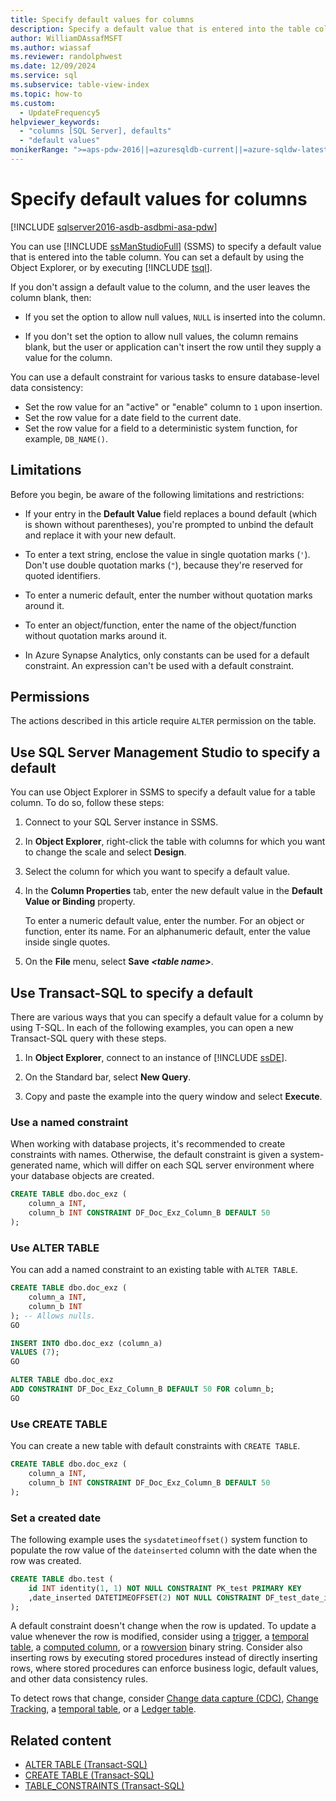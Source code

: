 ```yaml
---
title: Specify default values for columns
description: Specify a default value that is entered into the table column, with SQL Server Management Studio or Transact-SQL.
author: WilliamDAssafMSFT
ms.author: wiassaf
ms.reviewer: randolphwest
ms.date: 12/09/2024
ms.service: sql
ms.subservice: table-view-index
ms.topic: how-to
ms.custom:
  - UpdateFrequency5
helpviewer_keywords:
  - "columns [SQL Server], defaults"
  - "default values"
monikerRange: ">=aps-pdw-2016||=azuresqldb-current||=azure-sqldw-latest||>=sql-server-2016||>=sql-server-linux-2017||=azuresqldb-mi-current"
---
```

# Specify default values for columns

[!INCLUDE [sqlserver2016-asdb-asdbmi-asa-pdw](../../includes/applies-to-version/sqlserver2016-asdb-asdbmi-asa-pdw.md)]

You can use [!INCLUDE [ssManStudioFull](../../includes/ssmanstudiofull-md.md)] (SSMS) to specify a default value that is entered into the table column. You can set a default by using the Object Explorer, or by executing [!INCLUDE [tsql](../../includes/tsql-md.md)].

If you don't assign a default value to the column, and the user leaves the column blank, then:

- If you set the option to allow null values, `NULL` is inserted into the column.

- If you don't set the option to allow null values, the column remains blank, but the user or application can't insert the row until they supply a value for the column.

You can use a default constraint for various tasks to ensure database-level data consistency:

- Set the row value for an "active" or "enable" column to `1` upon insertion.
- Set the row value for a date field to the current date. 
- Set the row value for a field to a deterministic system function, for example, `DB_NAME()`.

## Limitations

Before you begin, be aware of the following limitations and restrictions:

- If your entry in the **Default Value** field replaces a bound default (which is shown without parentheses), you're prompted to unbind the default and replace it with your new default.

- To enter a text string, enclose the value in single quotation marks (`'`). Don't use double quotation marks (`"`), because they're reserved for quoted identifiers.

- To enter a numeric default, enter the number without quotation marks around it.

- To enter an object/function, enter the name of the object/function without quotation marks around it.

- In Azure Synapse Analytics, only constants can be used for a default constraint. An expression can't be used with a default constraint.

## Permissions

The actions described in this article require `ALTER` permission on the table.

## <a id="SSMSProcedure"></a> Use SQL Server Management Studio to specify a default

You can use Object Explorer in SSMS to specify a default value for a table column. To do so, follow these steps:

1. Connect to your SQL Server instance in SSMS.

1. In **Object Explorer**, right-click the table with columns for which you want to change the scale and select **Design**.

1. Select the column for which you want to specify a default value.

1. In the **Column Properties** tab, enter the new default value in the **Default Value or Binding** property.

   To enter a numeric default value, enter the number. For an object or function, enter its name. For an alphanumeric default, enter the value inside single quotes.

1. On the **File** menu, select **Save *\<table name>***.

## <a id="TsqlProcedure"></a> Use Transact-SQL to specify a default

There are various ways that you can specify a default value for a column by using T-SQL. In each of the following examples, you can open a new Transact-SQL query with these steps.

1. In **Object Explorer**, connect to an instance of [!INCLUDE [ssDE](../../includes/ssde-md.md)].

1. On the Standard bar, select **New Query**.

1. Copy and paste the example into the query window and select **Execute**.

### Use a named constraint

When working with database projects, it's recommended to create constraints with names. Otherwise, the default constraint is given a system-generated name, which will differ on each SQL server environment where your database objects are created.

```sql
CREATE TABLE dbo.doc_exz (
    column_a INT,
    column_b INT CONSTRAINT DF_Doc_Exz_Column_B DEFAULT 50
);
```

### Use ALTER TABLE

You can add a named constraint to an existing table with `ALTER TABLE`.

```sql
CREATE TABLE dbo.doc_exz (
    column_a INT,
    column_b INT
); -- Allows nulls.
GO

INSERT INTO dbo.doc_exz (column_a)
VALUES (7);
GO

ALTER TABLE dbo.doc_exz
ADD CONSTRAINT DF_Doc_Exz_Column_B DEFAULT 50 FOR column_b;
GO
```

### Use CREATE TABLE

You can create a new table with default constraints with `CREATE TABLE`.

```sql
CREATE TABLE dbo.doc_exz (
    column_a INT,
    column_b INT CONSTRAINT DF_Doc_Exz_Column_B DEFAULT 50
);
```

### Set a created date

The following example uses the `sysdatetimeoffset()` system function to populate the row value of the `dateinserted` column with the date when the row was created. 

```sql
CREATE TABLE dbo.test (
    id INT identity(1, 1) NOT NULL CONSTRAINT PK_test PRIMARY KEY
    ,date_inserted DATETIMEOFFSET(2) NOT NULL CONSTRAINT DF_test_date_inserted DEFAULT(sysdatetimeoffset())
);
```

A default constraint doesn't change when the row is updated. To update a value whenever the row is modified, consider using a [trigger](../../t-sql/functions/trigger-functions-transact-sql.md), a [temporal table](temporal-tables.md), a [computed column](specify-computed-columns-in-a-table.md), or a [rowversion](../../t-sql/data-types/rowversion-transact-sql.md) binary string. Consider also inserting rows by executing stored procedures instead of directly inserting rows, where stored procedures can enforce business logic, default values, and other data consistency rules.

To detect rows that change, consider [Change data capture (CDC)](../track-changes/about-change-data-capture-sql-server.md), [Change Tracking](../track-changes/about-change-tracking-sql-server.md), a [temporal table](temporal-tables.md), or a [Ledger table](../security/ledger/ledger-overview.md).

## Related content

- [ALTER TABLE (Transact-SQL)](../../t-sql/statements/alter-table-transact-sql.md)
- [CREATE TABLE (Transact-SQL)](../../t-sql/statements/create-table-transact-sql.md)
- [TABLE_CONSTRAINTS (Transact-SQL)](../system-information-schema-views/table-constraints-transact-sql.md)
